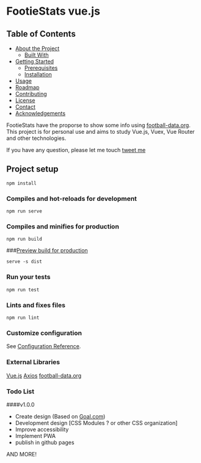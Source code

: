 # FootieStats vue.js

## Table of Contents

* [About the Project](#about-the-project)
  * [Built With](#built-with)
* [Getting Started](#getting-started)
  * [Prerequisites](#prerequisites)
  * [Installation](#installation)
* [Usage](#usage)
* [Roadmap](#roadmap)
* [Contributing](#contributing)
* [License](#license)
* [Contact](#contact)
* [Acknowledgements](#acknowledgements)


FootieStats have the proporse to show some info using [football-data.org](https://www.football-data.org). This project is for personal use and aims to study Vue.js, Vuex, Vue Router and other technologies.

If you have any question, please let me touch [tweet me](https://twitter.com/seuzericardo "twitter")

## Project setup
```
npm install
```

### Compiles and hot-reloads for development
```
npm run serve
```

### Compiles and minifies for production
```
npm run build
```

###[Preview build for production](https://cli.vuejs.org/guide/deployment.html#general-guidelines " Preview build for production")
```
serve -s dist
```

### Run your tests
```
npm run test
```

### Lints and fixes files
```
npm run lint
```

### Customize configuration
See [Configuration Reference](https://cli.vuejs.org/config/).

### External Libraries
[Vue.js](https://vuejs.org/)
[Axios](https://github.com/axios/axios)
[football-data.org](https://www.football-data.org)

### Todo List

####v1.0.0
- Create design (Based on [Goal.com](Goal.com))
- Development design [CSS Modules ? or other CSS organization]
- Improve accessibility
- Implement PWA
- publish in github pages

AND MORE!